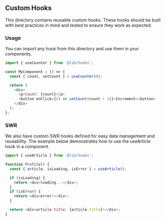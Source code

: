 ## Custom Hooks

This directory contains reusable custom hooks. These hooks should be built with best practices in mind and tested to ensure they work as expected.

### Usage

You can import any hook from this directory and use them in your components.

```javascript
import { useCounter } from '@lib/hooks';

const MyComponent = () => {
  const { count, setCount } = useCounter(0);

  return (
    <div>
      <p>Count: {count}</p>
      <button onClick={() => setCount(count + 1)}>Increment</button>
    </div>
  );
};
```

### SWR

We also have custom SWR hooks defined for easy data management and reusability. The example below demonstrates how to use the useArticle hook in a component.

```javascript
import { useArticle } from '@lib/hooks';

function Profile() {
  const { article, isLoading, isError } = useArticle();

  if (isLoading) {
    return <div>loading...</div>;
  }
  if (isError) {
    return <div>error!</div>;
  }

  return <div>article title: {article.title}!</div>;
}
```
